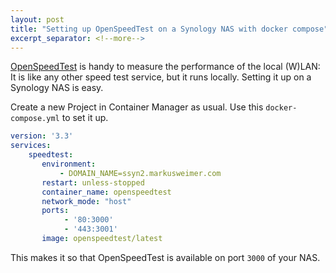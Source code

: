 ```yaml
---
layout: post
title: "Setting up OpenSpeedTest on a Synology NAS with docker compose"
excerpt_separator: <!--more-->
---
```


[OpenSpeedTest](https://openspeedtest.com/) is handy to measure the performance of the local (W)LAN: It is like any other speed test service, but it runs locally. Setting it up on a Synology NAS is easy.

<!--more-->

Create a new Project in Container Manager as usual. Use this `docker-compose.yml` to set it up.

```yaml
version: '3.3'
services:
    speedtest:
       environment:
           - DOMAIN_NAME=ssyn2.markusweimer.com
       restart: unless-stopped
       container_name: openspeedtest
       network_mode: "host"
       ports:
            - '80:3000'
            - '443:3001'
       image: openspeedtest/latest
```

This makes it so that OpenSpeedTest is available on port `3000` of your NAS.
